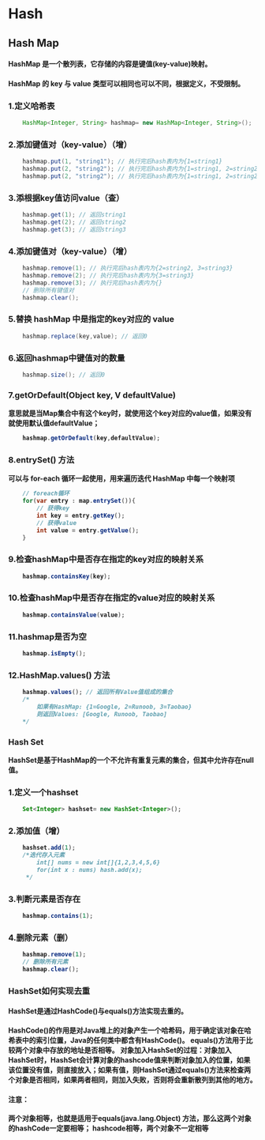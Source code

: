 # Hash
## Hash Map
#### HashMap 是一个散列表，它存储的内容是键值(key-value)映射。</b>
#### HashMap 的 key 与 value 类型可以相同也可以不同，根据定义，不受限制。</b>

### 1.定义哈希表
```Java
    HashMap<Integer, String> hashmap= new HashMap<Integer, String>();
```

### 2.添加键值对（key-value）（增）
```Java
    hashmap.put(1, "string1"); // 执行完后hash表内为{1=string1}
    hashmap.put(2, "string2"); // 执行完后hash表内为{1=string1, 2=string2}
    hashmap.put(2, "string2"); // 执行完后hash表内为{1=string1, 2=string2, 3=string3}
```

### 3.添根据key值访问value（查）
```Java
    hashmap.get(1); // 返回string1
    hashmap.get(2); // 返回string2
    hashmap.get(3); // 返回string3
```

### 4.添加键值对（key-value）（增）
```Java
    hashmap.remove(1); // 执行完后hash表内为{2=string2, 3=string3}
    hashmap.remove(2); // 执行完后hash表内为{3=string3}
    hashmap.remove(3); // 执行完后hash表内为{}
    // 删除所有键值对
    hashmap.clear();
```

### 5.替换 hashMap 中是指定的key对应的 value
```Java
    hashmap.replace(key,value); // 返回0
```

### 6.返回hashmap中键值对的数量
```Java
    hashmap.size(); // 返回0
```

### 7.getOrDefault(Object key, V defaultValue)
<b>意思就是当Map集合中有这个key时，就使用这个key对应的value值，如果没有就使用默认值defaultValue；
```Java
    hashmap.getOrDefault(key,defaultValue);
```

### 8.entrySet() 方法
<b>可以与 for-each 循环一起使用，用来遍历迭代 HashMap 中每一个映射项
```Java
    // foreach循环
    for(var entry : map.entrySet()){
        // 获得key
        int key = entry.getKey();
        // 获得value
        int value = entry.getValue();
    }
```

### 9.检查hashMap中是否存在指定的key对应的映射关系
```Java
    hashmap.containsKey(key); 
```

### 10.检查hashMap中是否存在指定的value对应的映射关系
```Java
    hashmap.containsValue(value); 
```

### 11.hashmap是否为空
```Java
    hashmap.isEmpty(); 
```

### 12.HashMap.values() 方法
```Java
    hashmap.values(); // 返回所有Value值组成的集合
    /*
	    如果有HashMap: {1=Google, 2=Runoob, 3=Taobao}
	    则返回Values: [Google, Runoob, Taobao]
    */
```
### Hash Set
<b>HashSet是基于HashMap的一个不允许有重复元素的集合，但其中允许存在null值。

### 1.定义一个hashset
```Java
    Set<Integer> hashset= new HashSet<Integer>();
```

### 2.添加值（增）
```Java
    hashset.add(1);
    /*迭代存入元素
        int[] nums = new int[]{1,2,3,4,5,6}
        for(int x : nums) hash.add(x);
     */
```

### 3.判断元素是否存在
```Java
    hashmap.contains(1);
```

### 4.删除元素（删）
```Java
    hashmap.remove(1);
    // 删除所有元素
    hashmap.clear();
```

### HashSet如何实现去重
#### HashSet是通过HashCode()与equals()方法实现去重的。

HashCode()的作用是对Java堆上的对象产生一个哈希码，用于确定该对象在哈希表中的索引位置，Java的任何类中都含有HashCode()。
equals()方法用于比较两个对象中存放的地址是否相等。
对象加入HashSet的过程：对象加入HashSet时，HashSet会计算对象的hashcode值来判断对象加入的位置，如果该位置没有值，则直接放入；如果有值，则HashSet通过equals()方法来检查两个对象是否相同，如果两者相同，则加入失败，否则将会重新散列到其他的地方。

#### 注意：

两个对象相等，也就是适用于equals(java.lang.Object) 方法，那么这两个对象的hashCode一定要相等；
hashcode相等，两个对象不一定相等
